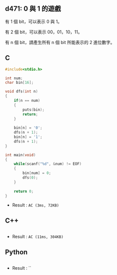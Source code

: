 ## d471: 0 與 1 的遊戲
有 1 個 bit，可以表示 0 與 1。

有 2 個 bit，可以表示 00，01，10，11。

有 n 個 bit，請產生所有 n 個 bit 所能表示的 2 進位數字。

## C
```C
#include<stdio.h>

int num;
char bin[16];

void dfs(int n)
{
	if(n == num)
	{
		puts(bin);
		return;
	}
	
	bin[n] = '0';
	dfs(n + 1);
	bin[n] = '1';
	dfs(n + 1);
}

int main(void)
{
	while(scanf("%d", &num) != EOF)
	{
		bin[num] = 0;
		dfs(0);
	}
	
	return 0;
} 
```
 * Result : `AC (3ms, 72KB)`

## C++
```C++

```
 * Result : `AC (11ms, 304KB)`

## Python
```python

```
 * Result : ``
